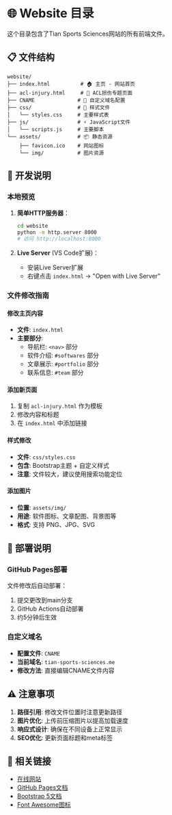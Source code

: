 # 🌐 Website 目录

这个目录包含了Tian Sports Sciences网站的所有前端文件。

## 📋 文件结构

```
website/
├── index.html          # 🏠 主页 - 网站首页
├── acl-injury.html     # 📄 ACL损伤专题页面
├── CNAME              # 🔗 自定义域名配置
├── css/               # 🎨 样式文件
│   └── styles.css     # 主要样式表
├── js/                # ⚡ JavaScript文件
│   └── scripts.js     # 主要脚本
└── assets/            # 📦 静态资源
    ├── favicon.ico    # 网站图标
    └── img/           # 图片资源
```

## 🔧 开发说明

### 本地预览

1. **简单HTTP服务器**：
   ```bash
   cd website
   python -m http.server 8000
   # 访问 http://localhost:8000
   ```

2. **Live Server** (VS Code扩展)：
   - 安装Live Server扩展
   - 右键点击 `index.html` → "Open with Live Server"

### 文件修改指南

#### 修改主页内容
- **文件**: `index.html`
- **主要部分**:
  - 导航栏: `<nav>` 部分
  - 软件介绍: `#softwares` 部分
  - 文章展示: `#portfolio` 部分
  - 联系信息: `#team` 部分

#### 添加新页面
1. 复制 `acl-injury.html` 作为模板
2. 修改内容和标题
3. 在 `index.html` 中添加链接

#### 样式修改
- **文件**: `css/styles.css`
- **包含**: Bootstrap主题 + 自定义样式
- **注意**: 文件较大，建议使用搜索功能定位

#### 添加图片
- **位置**: `assets/img/`
- **用途**: 软件图标、文章配图、背景图等
- **格式**: 支持 PNG、JPG、SVG

## 🎯 部署说明

### GitHub Pages部署

文件修改后自动部署：
1. 提交更改到main分支
2. GitHub Actions自动部署
3. 约5分钟后生效

### 自定义域名

- **配置文件**: `CNAME`
- **当前域名**: `tian-sports-sciences.me`
- **修改方法**: 直接编辑CNAME文件内容

## ⚠️ 注意事项

1. **路径引用**: 修改文件位置时注意更新路径
2. **图片优化**: 上传前压缩图片以提高加载速度  
3. **响应式设计**: 确保在不同设备上正常显示
4. **SEO优化**: 更新页面标题和meta标签

## 🔗 相关链接

- [在线网站](https://tian-sports-sciences.me)
- [GitHub Pages文档](https://docs.github.com/pages)
- [Bootstrap 5文档](https://getbootstrap.com/docs/5.0/)
- [Font Awesome图标](https://fontawesome.com/) 